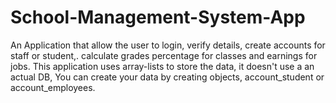 # School-Management-System-App
An Application that allow the user to login, 
verify details, 
create accounts for staff or student,.
calculate grades percentage for classes
and earnings for jobs. 
This application uses array-lists to store the data, 
it doesn't use a an actual DB, You can create your data by creating objects, account_student or account_employees.
